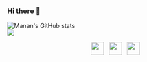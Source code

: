 ### Hi there 👋
![Manan's GitHub stats](https://github-readme-stats.vercel.app/api?username=Manan-jn&theme=dark&show_icons=true)
<br>
![](https://komarev.com/ghpvc/?username=Manan-jn&color=green)
<p align='center'>
<a href="https://twitter.com/Manan_jain27"><img height="30" src="https://github.com/WaylonWalker/WaylonWalker/blob/main/icon/twitter.png?raw=true"></a>&nbsp;&nbsp;
<a href="https://www.instagram.com/manan_278/"><img height="30" src="https://github.com/WaylonWalker/WaylonWalker/blob/main/icon/instagram.jpg?raw=true"></a>&nbsp;&nbsp;
<a href="https://www.linkedin.com/in/manan-jain-65aa561b7/"><img height="30" src="https://github.com/WaylonWalker/WaylonWalker/blob/main/icon/linkedin.png?raw=true"></a>
</p>

<!--
**Manan-jn/Manan-jn** is a ✨ _special_ ✨ repository because its `README.md` (this file) appears on your GitHub profile.
X

Here are some ideas to get you started:

- 🔭 I’m currently working on ...
- 🌱 I’m currently learning ...
- 👯 I’m looking to collaborate on ...
- 🤔 I’m looking for help with ...
- 💬 Ask me about ...
- 📫 How to reach me: ...
- 😄 Pronouns: ...
- ⚡ Fun fact: ...
-->
